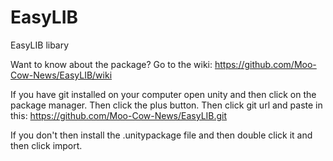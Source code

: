 # EasyLIB
EasyLIB libary

Want to know about the package? Go to the wiki: https://github.com/Moo-Cow-News/EasyLIB/wiki

If you have git installed on your computer open unity and then click on the package manager. Then click the plus button. Then click git url and paste in this: https://github.com/Moo-Cow-News/EasyLIB.git

If you don't then install the .unitypackage file and then double click it and then click import.
